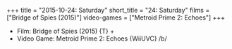 +++
title = "2015-10-24: Saturday"
short_title = "24: Saturday"
films = ["Bridge of Spies (2015)"]
video-games = ["Metroid Prime 2: Echoes"]
+++


* Film: Bridge of Spies (2015) {T} +
* Video Game: Metroid Prime 2: Echoes {WiiUVC} /b/